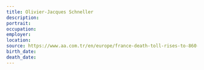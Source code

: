 ```yaml
---
title: Olivier-Jacques Schneller
description: 
portrait: 
occupation: 
employer: 
location: 
source: https://www.aa.com.tr/en/europe/france-death-toll-rises-to-860-with-5-doctors/1776680
birth_date: 
death_date: 
---
```


